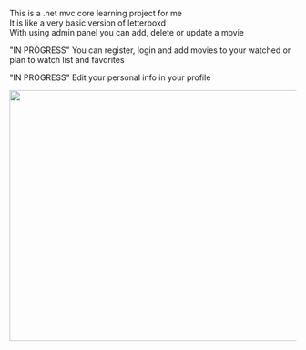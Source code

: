 This is a .net mvc core learning project for me  
It is like a very basic version of letterboxd  
With using admin panel you can add, delete or update a movie  

"IN PROGRESS" You can register, login and add movies to your watched or plan to watch list and favorites

"IN PROGRESS" Edit your personal info in your profile 

<img src="https://i.imgur.com/Apyek7q.png" width="800" height="440">

 
